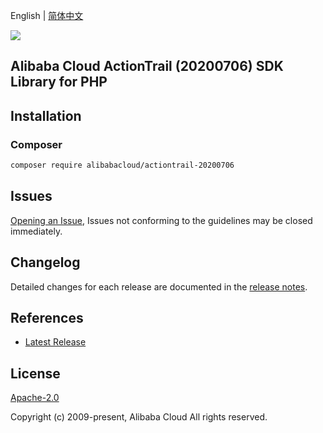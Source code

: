 English | [简体中文](README-CN.md)

![](https://aliyunsdk-pages.alicdn.com/icons/AlibabaCloud.svg)

## Alibaba Cloud ActionTrail (20200706) SDK Library for PHP

## Installation

### Composer

```bash
composer require alibabacloud/actiontrail-20200706
```

## Issues

[Opening an Issue](https://github.com/aliyun/alibabacloud-sdk/issues/new), Issues not conforming to the guidelines may be closed immediately.

## Changelog

Detailed changes for each release are documented in the [release notes](./ChangeLog.txt).

## References

* [Latest Release](https://github.com/aliyun/alibabacloud-sdk)

## License

[Apache-2.0](http://www.apache.org/licenses/LICENSE-2.0)

Copyright (c) 2009-present, Alibaba Cloud All rights reserved.
